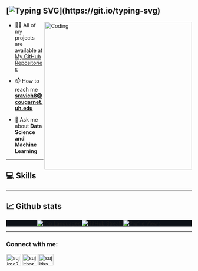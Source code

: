 [![Typing SVG](https://readme-typing-svg.herokuapp.com?size=18&color=8A2BE2&lines=Hello,+my+name+is+Sujitha+Ravichandran.;I'm+a+data+science+graduate+student+at+University+of+Houston.)](https://git.io/typing-svg)
---
<img align="right" alt="Coding" width="400" src="https://camo.githubusercontent.com/374987f773148e46b1851b9e3bc4bf71b182562dd002620ef3e4263cb3997130/68747470733a2f2f6d69726f2e6d656469756d2e636f6d2f6d61782f3837352f312a7164415731546a434e353768316c6275757a766368672e676966">

- 👩‍💻 All of my projects are available at [My GitHub Repositories](https://github.com/sujims22?tab=repositories)

- 📫 How to reach me **sravich8@cougarnet.uh.edu**

- 💬 Ask me about **Data Science and Machine Learning**

---
💻 Skills
---
<p align="left"> 
<!-- Add relevant skills here, similar to the previous format, but with skills relevant to data science -->
</p>

---
:chart_with_upwards_trend: Github stats 
---
<div align="center">
  <div style="background-color:#0D1117;">
    <img src="https://github-readme-stats.vercel.app/api/top-langs/?username=sujims22&layout=compact&bg_color=ffffff&title_color=8A2BE2&text_color=32CD32" alt="Top Languages" />
    <img src="https://github-readme-streak-stats.herokuapp.com/?user=sujims22&background=ffffff&stroke=32CD32&ring=8A2BE2&fire=8A2BE2&currStreakNum=32CD32&sideNums=32CD32&currStreakLabel=8A2BE2&sideLabels=8A2BE2" alt="GitHub Streak" />
    <img src="https://komarev.com/ghpvc/?username=sujims22&color=32CD32" alt="Profile Views" />
  </div>
</div>

---
<h3 align="left">Connect with me:</h3>
<p align="left">
<a href="https://twitter.com/sujims22" target="blank"><img align="center" src="https://raw.githubusercontent.com/rahuldkjain/github-profile-readme-generator/master/src/images/icons/Social/twitter.svg" alt="sujims22" height="30" width="40" /></a>
<a href="https://www.linkedin.com/in/sujitharavichandran" target="blank"><img align="center" src="https://raw.githubusercontent.com/rahuldkjain/github-profile-readme-generator/master/src/images/icons/Social/linked-in-alt.svg" alt="sujitharavichandran" height="30" width="40" /></a>
<a href="https://instagram.com/sujitha" target="blank"><img align="center" src="https://raw.githubusercontent.com/rahuldkjain/github-profile-readme-generator/master/src/images/icons/Social/instagram.svg" alt="sujitha" height="30" width="40" /></a>
</p>







